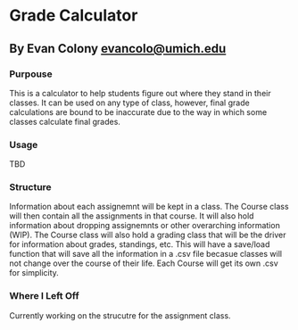 # Grade Calculator

## By Evan Colony <evancolo@umich.edu>

### Purpouse

This is a calculator to help students figure out where they stand in their classes. It can be used on any type of class, however, final grade calculations are bound to be inaccurate due to the way in which some classes calculate final grades.

### Usage

TBD

### Structure

Information about each assignemnt will be kept in a class. The Course class will then contain all the assignments in that course. It will also hold information about dropping assignemnts or other overarching information (WIP). The Course class will also hold a grading class that will be the driver for information about grades, standings, etc. This will have a save/load function that will save all the information in a .csv file becasue classes will not change over the course of their life. Each Course will get its own .csv for simplicity.

### Where I Left Off

Currently working on the strucutre for the assignment class.